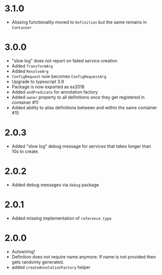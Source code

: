 # 3.1.0
* Aliasing functionality moved to `Definition` but the same remains in `Container`

# 3.0.0
* "slow log" does not report on failed service creation
* Added `TransformArg`
* Added `ResolveArg`
* `ConfigRequest` now becomes `ConfigRequestArg`
* Upgrade to typescript 3.9
* Package is now exported as es2018
* Added `andPredicate` for annotation factory
* Added `owner` property to all definitions once they get registered in container #11
* Added ability to alias definitions between and within the same container #15

# 2.0.3
* Added "slow log" debug message for services that takes longer than 10s to create.

# 2.0.2
* Added debug messages via `debug` package

# 2.0.1
* Added missing implementation of `reference.type`

# 2.0.0
* Autowiring!
* Definition does not require name anymore. If name is not provided then gets randomly generated.
* added `createAnnotationFactory` helper